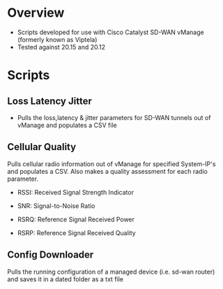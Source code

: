 # Overview
- Scripts developed for use with Cisco Catalyst SD-WAN vManage (formerly known as Viptela)
- Tested against 20.15 and 20.12

# Scripts

## Loss Latency Jitter
- Pulls the loss,latency & jitter parameters for SD-WAN tunnels out of vManage and populates a CSV file

## Cellular Quality
Pulls cellular radio information out of vManage for specified System-IP's and populates a CSV. Also makes a quality assessment for each radio parameter.

- RSSI: Received Signal Strength Indicator
- SNR: Signal-to-Noise Ratio

- RSRQ: Reference Signal Received Power
- RSRP: Reference Signal Received Quality


## Config Downloader
Pulls the running configuration of a managed device (i.e. sd-wan router) and saves it in a dated folder as a txt file
